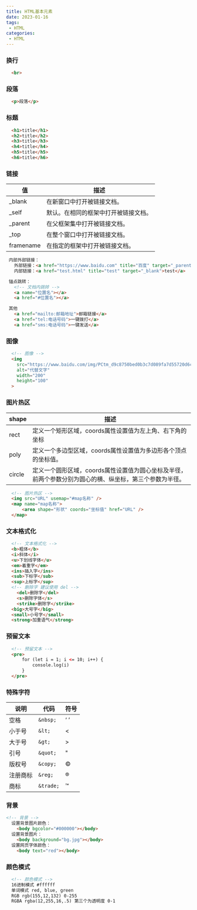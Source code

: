 ```yaml
---
title: HTML基本元素
date: 2023-01-16
tags:
 - HTML
categories:
 - HTML
---
```


### 换行
```html
  <br>
```

### 段落
```html
  <p>段落</p>
```

### 标题
```html
  <h1>title</h1>
  <h2>title</h2>
  <h3>title</h3>
  <h4>title</h4>
  <h5>title</h5>
  <h6>title</h6>
```

### 链接
| 值        | 描述                                 |
| --------- | ------------------------------------ |
| _blank    | 在新窗口中打开被链接文档。           |
| _self     | 默认。在相同的框架中打开被链接文档。 |
| _parent   | 在父框架集中打开被链接文档。         |
| _top      | 在整个窗口中打开被链接文档。         |
| framename | 在指定的框架中打开被链接文档。       |
```html
 内部外部链接：
   外部链接：<a href="https://www.baidu.com" title="百度" target="_parent">百度</a>
   内部链接：<a href="test.html" title="test" target="_blank">test</a>

 锚点跳转：
   <!-- 文档内跳转 -->
   <a name="位置名"></a>
   <a href="#位置名"></a>

 其他
   <a href="mailto:邮箱地址">邮箱链接</a>
   <a href="tel:电话号码">一键拨打</a>
   <a href="sms:电话号码">一键发送</a>
```

### 图像
```html
  <!-- 图像 -->
  <img 
    src="https://www.baidu.com/img/PCtm_d9c8750bed0b3c7d089fa7d55720d6cf.png" 
    alt="代替文字" 
    width="200" 
    height="100"
  >
```

### 图片热区
| shape  | 描述                                                                                                     |
| ------ | -------------------------------------------------------------------------------------------------------- |
| rect   | 定义一个矩形区域，coords属性设置值为左上角、右下角的坐标                                                 |
| poly   | 定义一个多边型区域，coords属性设置值为多边形各个顶点的坐标值。                                           |
| circle | 定义一个圆形区域，coords属性设置值为圆心坐标及半径，前两个参数分别为圆心的横、纵坐标，第三个参数为半径。 |
```html
  <!-- 图片热区 -->
  <img src="URL" usemap="#map名称" />
  <map name="map名称">
      <area shape="形状" coords="坐标值" href="URL" />
  </map>
```

### 文本格式化
```html
  <!-- 文本格式化 -->
  <b>粗体</b>
  <i>斜体</i>
  <u>下划线字体</u>
  <em>着重字</em>
  <ins>插入字</ins>
  <sub>下标字</sub>
  <sup>上标字</sup>
  <!-- 删除字 建议使用 del -->
    <del>删除字</del>
    <s>删除字体</s>
    <strike>删除字</strike>
  <big>大号字</big>
  <small>小号字</small>
  <strong>加重语气</strong>
```

### 预留文本
```html
  <!-- 预留文本 -->
  <pre>
      for (let i = 1; i <= 10; i++) {
          console.log(i)
      }
  </pre>
```

### 特殊字符
| 说明     | 代码      | 符号     |
| -------- | --------- | -------- |
| 空格     | `&nbsp;`  | ‘&nbsp;’ |
| 小于号   | `&lt;`    | &lt;     |
| 大于号   | `&gt;`    | &gt;     |
| 引号     | `&quot;`  | &quot;   |
| 版权号   | `&copy;`  | &copy;   |
| 注册商标 | `&reg;`   | &reg;    |
| 商标     | `&trade;` | &trade;  |

### 背景
```html
<!-- 背景 -->
  设置背景图片颜色：
    <body bgcolor="#000000"></body>
  设置背景图片：
    <body background="bg.jpg"></body>
  设置网页字体颜色：
    <body text="red"></body>
```

### 颜色模式
```html
  <!-- 颜色模式 -->
  16进制模式 #ffffff
  单词模式 red, blue, green
  RGB rgb(155,12,132) 0-255
  RGBA rgba(12,255,16,.5) 第三个为透明度 0-1
```
